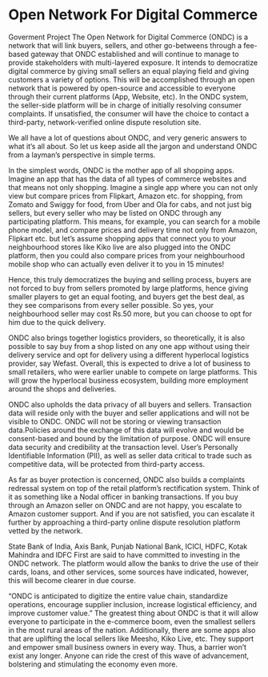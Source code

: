 # Open Network For Digital Commerce
Goverment Project
The Open Network for Digital Commerce (ONDC) is a network that will link buyers, sellers, and other go-betweens through a fee-based gateway that ONDC established and will continue to manage to provide stakeholders with multi-layered exposure. It intends to democratize digital commerce by giving small sellers an equal playing field and giving customers a variety of options. This will be accomplished through an open network that is powered by open-source and accessible to everyone through their current platforms (App, Website, etc). In the ONDC system, the seller-side platform will be in charge of initially resolving consumer complaints. If unsatisfied, the consumer will have the choice to contact a third-party, network-verified online dispute resolution site.

We all have a lot of questions about ONDC, and very generic answers to what it’s all about. So let us keep aside all the jargon and understand ONDC from a layman’s perspective in simple terms.

In the simplest words, ONDC is the mother app of all shopping apps. Imagine an app that has the data of all types of commerce websites and that means not only shopping. Imagine a single app where you can not only view but compare prices from Flipkart, Amazon etc. for shopping, from Zomato and Swiggy for food, from Uber and Ola for cabs, and not just big sellers, but every seller who may be listed on ONDC through any participating platform. This means, for example, you can search for a mobile phone model, and compare prices and delivery time not only from Amazon, Flipkart etc. but let’s assume shopping apps that connect you to your neighbourhood stores like Kiko live are also plugged into the ONDC platform, then you could also compare prices from your neighbourhood mobile shop who can actually even deliver it to you in 15 minutes!

Hence, this truly democratizes the buying and selling process, buyers are not forced to buy from sellers promoted by large platforms, hence giving smaller players to get an equal footing, and buyers get the best deal, as they see comparisons from every seller possible. So yes, your neighbourhood seller may cost Rs.50 more, but you can choose to opt for him due to the quick delivery.

ONDC also brings together logistics providers, so theoretically, it is also possible to say buy from a shop listed on any one app without using their delivery service and opt for delivery using a different hyperlocal logistics provider, say Wefast. Overall, this is expected to drive a lot of business to small retailers, who were earlier unable to compete on large platforms. This will grow the hyperlocal business ecosystem, building more employment around the shops and deliveries. 

ONDC also upholds the data privacy of all buyers and sellers. Transaction data will reside only with the buyer and seller applications and will not be visible to ONDC. ONDC will not be storing or viewing transaction data.Policies around the exchange of this data will evolve and would be consent-based and bound by the limitation of purpose. ONDC will ensure data security and credibility at the transaction level. User’s Personally Identifiable Information (PII), as well as seller data critical to trade such as competitive data, will be protected from third-party access.

As far as buyer protection is concerned, ONDC also builds a complaints redressal system on top of the retail platform’s rectification system. Think of it as something like a Nodal officer in banking transactions. If you buy through an Amazon seller on ONDC and are not happy, you escalate to Amazon customer support. And if you are not satisfied, you can escalate it further by approaching a third-party online dispute resolution platform vetted by the network.

State Bank of India, Axis Bank, Punjab National Bank, ICICI, HDFC, Kotak Mahindra and IDFC First are said to have committed to investing in the ONDC network. The platform would allow the banks to drive the use of their cards, loans, and other services, some sources have indicated, however, this will become clearer in due course.

 “ONDC is anticipated to digitize the entire value chain, standardize operations, encourage supplier inclusion, increase logistical efficiency, and improve customer value.” The greatest thing about ONDC is that it will allow everyone to participate in the e-commerce boom, even the smallest sellers in the most rural areas of the nation. Additionally, there are some apps also that are uplifting the local sellers like Meesho, Kiko Live, etc. They support and empower small business owners in every way. Thus, a barrier won’t exist any longer. Anyone can ride the crest of this wave of advancement, bolstering and stimulating the economy even more.
